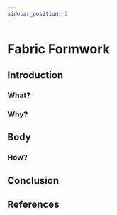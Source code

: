 ```yaml
---
sidebar_position: 2
---
```


# Fabric Formwork

## Introduction
### What?

### Why?

## Body
### How?

## Conclusion

## References